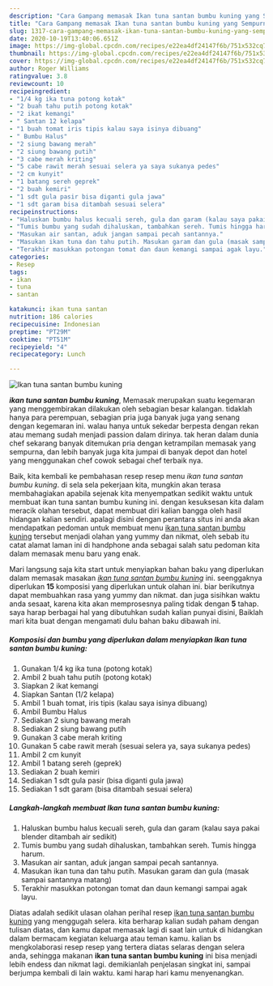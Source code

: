 ```yaml
---
description: "Cara Gampang memasak Ikan tuna santan bumbu kuning yang Sempurna"
title: "Cara Gampang memasak Ikan tuna santan bumbu kuning yang Sempurna"
slug: 1317-cara-gampang-memasak-ikan-tuna-santan-bumbu-kuning-yang-sempurna
date: 2020-10-19T13:40:06.651Z
image: https://img-global.cpcdn.com/recipes/e22ea4df24147f6b/751x532cq70/ikan-tuna-santan-bumbu-kuning-foto-resep-utama.jpg
thumbnail: https://img-global.cpcdn.com/recipes/e22ea4df24147f6b/751x532cq70/ikan-tuna-santan-bumbu-kuning-foto-resep-utama.jpg
cover: https://img-global.cpcdn.com/recipes/e22ea4df24147f6b/751x532cq70/ikan-tuna-santan-bumbu-kuning-foto-resep-utama.jpg
author: Roger Williams
ratingvalue: 3.8
reviewcount: 10
recipeingredient:
- "1/4 kg ika tuna potong kotak"
- "2 buah tahu putih potong kotak"
- "2 ikat kemangi"
- " Santan 12 kelapa"
- "1 buah tomat iris tipis kalau saya isinya dibuang"
- " Bumbu Halus"
- "2 siung bawang merah"
- "2 siung bawang putih"
- "3 cabe merah kriting"
- "5 cabe rawit merah sesuai selera ya saya sukanya pedes"
- "2 cm kunyit"
- "1 batang sereh geprek"
- "2 buah kemiri"
- "1 sdt gula pasir bisa diganti gula jawa"
- "1 sdt garam bisa ditambah sesuai selera"
recipeinstructions:
- "Haluskan bumbu halus kecuali sereh, gula dan garam (kalau saya pakai blender ditambah air sedikit)"
- "Tumis bumbu yang sudah dihaluskan, tambahkan sereh. Tumis hingga harum."
- "Masukan air santan, aduk jangan sampai pecah santannya."
- "Masukan ikan tuna dan tahu putih. Masukan garam dan gula (masak sampai santannya matang)"
- "Terakhir masukkan potongan tomat dan daun kemangi sampai agak layu."
categories:
- Resep
tags:
- ikan
- tuna
- santan

katakunci: ikan tuna santan 
nutrition: 186 calories
recipecuisine: Indonesian
preptime: "PT29M"
cooktime: "PT51M"
recipeyield: "4"
recipecategory: Lunch

---
```



![Ikan tuna santan bumbu kuning](https://img-global.cpcdn.com/recipes/e22ea4df24147f6b/751x532cq70/ikan-tuna-santan-bumbu-kuning-foto-resep-utama.jpg)

<b><i>ikan tuna santan bumbu kuning</i></b>, Memasak merupakan suatu kegemaran yang menggembirakan dilakukan oleh sebagian besar kalangan. tidaklah hanya para perempuan, sebagian pria juga banyak juga yang senang dengan kegemaran ini. walau hanya untuk sekedar berpesta dengan rekan atau memang sudah menjadi passion dalam dirinya. tak heran dalam dunia chef sekarang banyak ditemukan pria dengan ketrampilan memasak yang sempurna, dan lebih banyak juga kita jumpai di banyak depot dan hotel yang menggunakan chef cowok sebagai chef terbaik nya.

Baik, kita kembali ke pembahasan resep resep menu <i>ikan tuna santan bumbu kuning</i>. di sela sela pekerjaan kita, mungkin akan terasa membahagiakan apabila sejenak kita menyempatkan sedikit waktu untuk membuat ikan tuna santan bumbu kuning ini. dengan kesuksesan kita dalam meracik olahan tersebut, dapat membuat diri kalian bangga oleh hasil hidangan kalian sendiri. apalagi disini dengan perantara situs ini anda akan mendapatkan pedoman untuk membuat menu <u>ikan tuna santan bumbu kuning</u> tersebut menjadi olahan yang yummy dan nikmat, oleh sebab itu catat alamat laman ini di handphone anda sebagai salah satu pedoman kita dalam memasak menu baru yang enak.




Mari langsung saja kita start untuk menyiapkan bahan baku yang diperlukan dalam memasak masakan <u><i>ikan tuna santan bumbu kuning</i></u> ini. seenggaknya diperlukan <b>15</b> komposisi yang diperlukan untuk olahan ini. biar berikutnya dapat membuahkan rasa yang yummy dan nikmat. dan juga sisihkan waktu anda sesaat, karena kita akan memprosesnya paling tidak dengan <b>5</b> tahap. saya harap berbagai hal yang dibutuhkan sudah kalian punyai disini, Baiklah mari kita buat dengan mengamati dulu bahan baku dibawah ini.

<!--inarticleads1-->

##### Komposisi dan bumbu yang diperlukan dalam menyiapkan Ikan tuna santan bumbu kuning:

1. Gunakan 1/4 kg ika tuna (potong kotak)
1. Ambil 2 buah tahu putih (potong kotak)
1. Siapkan 2 ikat kemangi
1. Siapkan  Santan (1/2 kelapa)
1. Ambil 1 buah tomat, iris tipis (kalau saya isinya dibuang)
1. Ambil  Bumbu Halus
1. Sediakan 2 siung bawang merah
1. Sediakan 2 siung bawang putih
1. Gunakan 3 cabe merah kriting
1. Gunakan 5 cabe rawit merah (sesuai selera ya, saya sukanya pedes)
1. Ambil 2 cm kunyit
1. Ambil 1 batang sereh (geprek)
1. Sediakan 2 buah kemiri
1. Sediakan 1 sdt gula pasir (bisa diganti gula jawa)
1. Sediakan 1 sdt garam (bisa ditambah sesuai selera)




<!--inarticleads2-->

##### Langkah-langkah membuat Ikan tuna santan bumbu kuning:

1. Haluskan bumbu halus kecuali sereh, gula dan garam (kalau saya pakai blender ditambah air sedikit)
1. Tumis bumbu yang sudah dihaluskan, tambahkan sereh. Tumis hingga harum.
1. Masukan air santan, aduk jangan sampai pecah santannya.
1. Masukan ikan tuna dan tahu putih. Masukan garam dan gula (masak sampai santannya matang)
1. Terakhir masukkan potongan tomat dan daun kemangi sampai agak layu.




Diatas adalah sedikit ulasan olahan perihal resep <u>ikan tuna santan bumbu kuning</u> yang menggugah selera. kita berharap kalian sudah paham dengan tulisan diatas, dan kamu dapat memasak lagi di saat lain untuk di hidangkan dalam bermacam kegiatan keluarga atau teman kamu. kalian bs mengkolaborasi resep resep yang tertera diatas selaras dengan selera anda, sehingga makanan <b>ikan tuna santan bumbu kuning</b> ini bisa menjadi lebih endess dan nikmat lagi. demikianlah penjelasan singkat ini, sampai berjumpa kembali di lain waktu. kami harap hari kamu menyenangkan.
